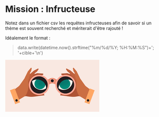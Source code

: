 # Mission : Infructeuse

Notez dans un fichier csv les requêtes infructeuses afin de savoir si un thème est souvent recherché et mériterait d'être rajouté !

Idéalement le format :
> data.write(datetime.now().strftime("%m/%d/%Y; %H:%M:%S")+'; '+cible+'\n')

![L'espionnage](./media/img/espionnage.png "L'espionnage")  
